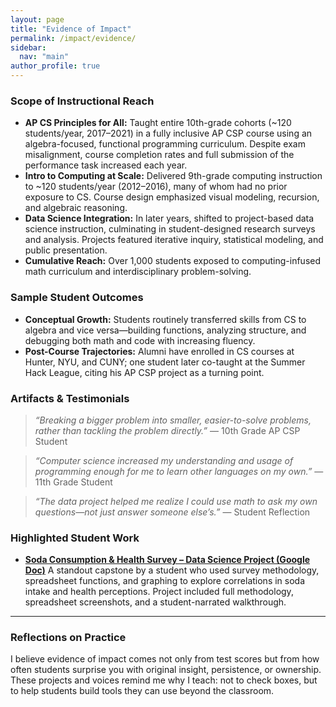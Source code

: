 ```yaml
---
layout: page
title: "Evidence of Impact"
permalink: /impact/evidence/
sidebar:
  nav: "main"
author_profile: true
---
```

### Scope of Instructional Reach
- **AP CS Principles for All:** Taught entire 10th-grade cohorts (~120 students/year, 2017–2021) in a fully inclusive AP CSP course using an algebra-focused, functional programming curriculum. Despite exam misalignment, course completion rates and full submission of the performance task increased each year.
- **Intro to Computing at Scale:** Delivered 9th-grade computing instruction to ~120 students/year (2012–2016), many of whom had no prior exposure to CS. Course design emphasized visual modeling, recursion, and algebraic reasoning.
- **Data Science Integration:** In later years, shifted to project-based data science instruction, culminating in student-designed research surveys and analysis. Projects featured iterative inquiry, statistical modeling, and public presentation.
- **Cumulative Reach:** Over 1,000 students exposed to computing-infused math curriculum and interdisciplinary problem-solving.

### Sample Student Outcomes
- **Conceptual Growth:** Students routinely transferred skills from CS to algebra and vice versa—building functions, analyzing structure, and debugging both math and code with increasing fluency.
- **Post-Course Trajectories:** Alumni have enrolled in CS courses at Hunter, NYU, and CUNY; one student later co-taught at the Summer Hack League, citing his AP CSP project as a turning point.

### Artifacts & Testimonials
> *“Breaking a bigger problem into smaller, easier-to-solve problems, rather than tackling the problem directly.”* — 10th Grade AP CSP Student

> *“Computer science increased my understanding and usage of programming enough for me to learn other languages on my own.”* — 11th Grade Student

> *“The data project helped me realize I could use math to ask my own questions—not just answer someone else’s.”* — Student Reflection

### Highlighted Student Work
- **[Soda Consumption & Health Survey – Data Science Project (Google Doc)](https://docs.google.com/document/d/1p63vfY1CNWrdBwIg2vXW_Nfxl-xG1rTlpYiboGbla-g/edit?usp=drivesdk)**
  A standout capstone by a student who used survey methodology, spreadsheet functions, and graphing to explore correlations in soda intake and health perceptions. Project included full methodology, spreadsheet screenshots, and a student-narrated walkthrough.

---

### Reflections on Practice
I believe evidence of impact comes not only from test scores but from how often students surprise you with original insight, persistence, or ownership. These projects and voices remind me why I teach: not to check boxes, but to help students build tools they can use beyond the classroom.
